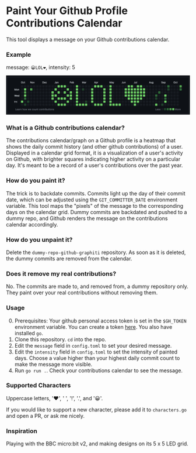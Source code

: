 # Paint Your Github Profile Contributions Calendar

This tool displays a message on your Github contributions calendar. 

### Example
message: `😀LOL❤`, intensity: 5

![My Image](images/image.png)

### What is a Github contributions calendar?
The contributions calendar/graph on a Github profile is a heatmap that shows the daily commit history (and other github contributions) of a user. Displayed in a calendar grid format, it is a visualization of a user's activity on Github, with brighter squares indicating higher activity on a particular day. It's meant to be a record of a user's contributions over the past year.  

### How do you paint it?
The trick is to backdate commits. Commits light up the day of their commit date, which can be adjusted using the `GIT_COMMITTER_DATE` environment variable. This tool maps the "pixels" of the message to the corresponding days on the calendar grid. Dummy commits are backdated and pushed to a dummy repo, and Github renders the message on the contributions calendar accordingly.

### How do you unpaint it?
Delete the `dummy-repo-github-graphiti` repository. As soon as it is deleted, the dummy commits are removed from the calendar. 

### Does it remove my real contributions?
No. The commits are made to, and removed from, a dummy repository only. They paint over your real contributions without removing them.

### Usage
0. Prerequisites: Your github personal access token is set in the `$GH_TOKEN` environment variable. You can create a token [here](https://docs.github.com/en/authentication/keeping-your-account-and-data-secure/managing-your-personal-access-tokens#creating-a-personal-access-token-classic). You also have installed `go`.
1. Clone this repository. `cd` into the repo.
2. Edit the `message` field in `config.toml` to set your desired message.
3. Edit the `intensity` field in `config.toml` to set the intensity of painted days. Choose a value higher than your highest daily commit count to make the message more visible.
3. Run `go run .`. Check your contributions calendar to see the message.

### Supported Characters
Uppercase letters, '❤', ' ', '!', '.', and '😀'.

If you would like to support a new character, please add it to `characters.go` and open a PR, or ask me nicely.

### Inspiration
Playing with the BBC micro:bit v2, and making designs on its 5 x 5 LED grid.
